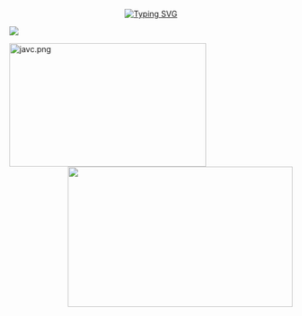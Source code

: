 <p align="center"><a href="https://git.io/typing-svg"><img src="https://readme-typing-svg.herokuapp.com?font=Fira+Code&weight=700&size=40&pause=1000&color=C119F7&center=true&repeat=false&width=800&height=100&lines=LoseContro1+Prodaction!" alt="Typing SVG" /></a></p>

![](https://komarev.com/ghpvc/?username=LoseContro1&color=blueviolet&style=plastic)

<img src="https://im.wampi.ru/2023/04/07/javc.png" alt="javc.png" height="220" width="350" align="left">

<img src="https://i.pinimg.com/originals/e4/4d/95/e44d9577ec2b2752bacc74699178195f.gif" width="400" height="250" align="right">

<a href="https://github.com/LoseContro1/MogoProject"></a>






